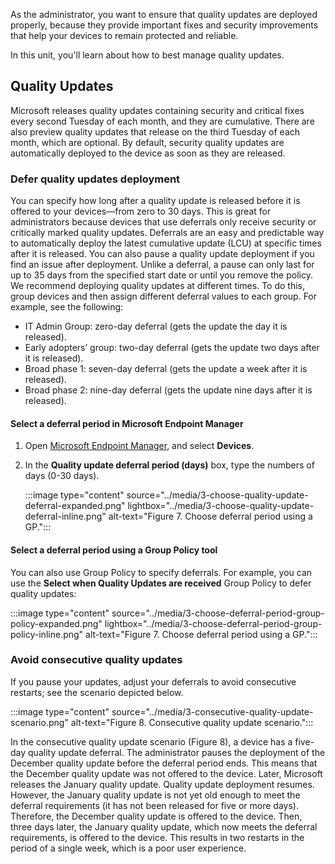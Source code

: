 As the administrator, you want to ensure that quality updates are deployed properly, because they provide important fixes and security improvements that help your devices to remain protected and reliable.

In this unit, you'll learn about how to best manage quality updates.

## Quality Updates

Microsoft releases quality updates containing security and critical fixes every second Tuesday of each month, and they are cumulative. There are also preview quality updates that release on the third Tuesday of each month, which are optional. By default, security quality updates are automatically deployed to the device as soon as they are released.

### Defer quality updates deployment

You can specify how long after a quality update is released before it is offered to your devices—from zero to 30 days. This is great for administrators because devices that use deferrals only receive security or critically marked quality updates. Deferrals are an easy and predictable way to automatically deploy the latest cumulative update (LCU) at specific times after it is released. You can also pause a quality update deployment if you find an issue after deployment. Unlike a deferral, a pause can only last for up to 35 days from the specified start date or until you remove the policy.
We recommend deploying quality updates at different times. To do this, group devices and then assign different deferral values to each group. For example, see the following:

- IT Admin Group: zero-day deferral (gets the update the day it is released).
- Early adopters’ group: two-day deferral (gets the update two days after it is released).
- Broad phase 1: seven-day deferral (gets the update a week after it is released).
- Broad phase 2: nine-day deferral (gets the update nine days after it is released).

#### Select a deferral period in Microsoft Endpoint Manager

1. Open [Microsoft Endpoint Manager](https://endpoint.microsoft.com/#home?azure-portal=true), and select **Devices**.
1. In the **Quality update deferral period (days)** box, type the numbers of days (0-30 days).

    :::image type="content" source="../media/3-choose-quality-update-deferral-expanded.png" lightbox="../media/3-choose-quality-update-deferral-inline.png" alt-text="Figure 7. Choose deferral period using a GP.":::

#### Select a deferral period using a Group Policy tool

You can also use Group Policy to specify deferrals. For example, you can use the **Select when Quality Updates are received** Group Policy to defer quality updates:

:::image type="content" source="../media/3-choose-deferral-period-group-policy-expanded.png" lightbox="../media/3-choose-deferral-period-group-policy-inline.png" alt-text="Figure 7. Choose deferral period using a GP.":::

### Avoid consecutive quality updates

If you pause your updates, adjust your deferrals to avoid consecutive restarts; see the scenario depicted below.

:::image type="content" source="../media/3-consecutive-quality-update-scenario.png" alt-text="Figure 8. Consecutive quality update scenario.":::

In the consecutive quality update scenario (Figure 8), a device has a five-day quality update deferral. The administrator pauses the deployment of the December quality update before the deferral period ends. This means that the December quality update was not offered to the device. Later, Microsoft releases the January quality update. Quality update deployment resumes. However, the January quality update is not yet old enough to meet the deferral requirements (it has not been released for five or more days). Therefore, the December quality update is offered to the device. Then, three days later, the January quality update, which now meets the deferral requirements, is offered to the device. This results in two restarts in the period of a single week, which is a poor user experience.